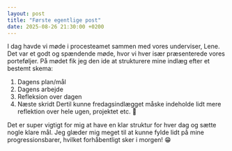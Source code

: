 ```yaml
---
layout: post
title: "Første egentlige post"
date: 2025-08-26 21:30:00 +0200
---
```


I dag havde vi møde i procesteamet sammen med vores underviser, Lene. Det var et godt og spændende møde, hvor vi hver især præsenterede vores porteføljer.
På mødet fik jeg den ide at strukturere mine indlæg efter et bestemt skema:
1) Dagens plan/mål
2) Dagens arbejde
3) Refleksion over dagen
4) Næste skridt
Dertil kunne fredagsindlægget måske indeholde lidt mere reflektion over hele ugen, projektet etc. 📝

Det er super vigtigt for mig at have en klar struktur for hver dag og sætte nogle klare mål. Jeg glæder mig meget til at kunne fylde lidt på mine progressionsbarer, hvilket forhåbentligt sker i morgen! 😁